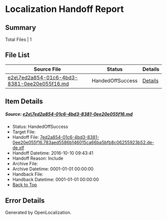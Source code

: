 # <a name='report-top'></a> Localization Handoff Report

## Summary
 Total Files | 1

## File List
 Source File | Status | Details 
 ----------- | ------ | ------- 
 [e2e\7ed2a854-01c6-4bd3-8381-0ee20e055f16.md](https://github.com/OpenLocalizationTestOrg/ol-test0/blob/2e61ac643cdf98befb9655a1ba65ab264ac4eb22/e2e/7ed2a854-01c6-4bd3-8381-0ee20e055f16.md) | HandedOffSuccess | [Details](#116f5bf2dfbca467b136a06dfd918d12c127e7c14)

## Item Details
##### <a name='116f5bf2dfbca467b136a06dfd918d12c127e7c14'></a> Source: [e2e\7ed2a854-01c6-4bd3-8381-0ee20e055f16.md](https://github.com/OpenLocalizationTestOrg/ol-test0/blob/2e61ac643cdf98befb9655a1ba65ab264ac4eb22/e2e/7ed2a854-01c6-4bd3-8381-0ee20e055f16.md)
* Status: HandedOffSuccess
* Target File: 
* Handoff File: [7ed2a854-01c6-4bd3-8381-0ee20e055f16.783aed5586b146015ca66ba5bfb8c06255923b52.de-de.xlf](https://github.com/OpenLocalizationTestOrg/ol-test0-handoff/blob/6368d2d8ccde470f1b5f8f00a71e3370c8752350/ol-handoff/OpenLocalizationTestOrg/ol-test0-dede/qimu/ht/7ed2a854-01c6-4bd3-8381-0ee20e055f16.783aed5586b146015ca66ba5bfb8c06255923b52.de-de.xlf)
* Handoff Datetime: 2016-10-10 09:43:41
* Handoff Reason: Include
* Archive File: 
* Archive Datetime: 0001-01-01 00:00:00
* Handback File: 
* Handback Datetime: 0001-01-01 00:00:00
* [Back to Top](#report-top)


## Error Details

Generated by OpenLocalization.
